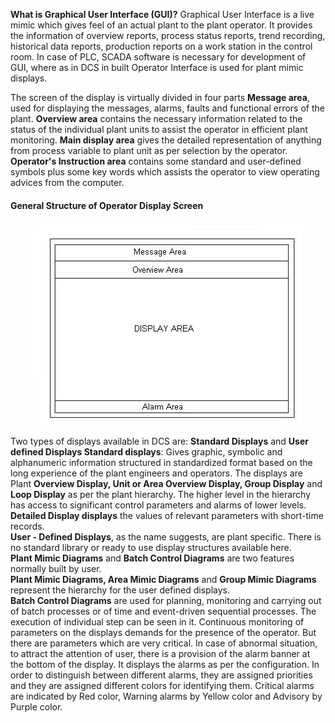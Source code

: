 **What is Graphical User Interface (GUI)?**
Graphical User Interface is a live mimic which gives feel of an actual plant to the plant operator.
It provides the information of overview reports, process status reports, trend recording, historical data reports, production reports on a work station in the control room.
In case of PLC, SCADA software is necessary for development of GUI, where as in DCS in built Operator Interface is used for plant mimic displays.

The screen of the display is virtually divided in four parts
**Message area**, used for displaying the messages, alarms, faults and functional errors of the plant. **Overview area** contains the necessary information related to the status of the individual plant units to assist the operator in efficient plant monitoring.
**Main display area** gives the detailed representation of anything from process variable to plant unit as per selection by the operator.
**Operator's Instruction area** contains some standard and user-defined symbols plus some key words which assists the operator to view operating advices from the computer.
#### **General Structure of Operator Display Screen**
<center><img src="images/img1.png" title="" /></center>

Two types of displays available in DCS are: **Standard Displays** and **User defined Displays Standard displays**: Gives graphic, symbolic and alphanumeric information structured in standardized format based on the long experience of the plant engineers and operators. The displays are Plant **Overview Display, Unit or Area Overview Display, Group Display** and **Loop Display** as per the plant hierarchy. The higher level in the hierarchy has access to significant control parameters and alarms of lower levels. \
**Detailed Display displays** the values of relevant parameters with short-time records. \
**User - Defined Displays**, as the name suggests, are plant specific. There is no standard library or ready to use display structures available here. \
**Plant Mimic Diagrams** and **Batch Control Diagrams** are two features normally built by user. \
**Plant Mimic Diagrams, Area Mimic Diagrams** and **Group Mimic Diagrams** represent the hierarchy for the user defined displays. \
**Batch Control Diagrams** are used for planning, monitoring and carrying out of batch processes or of time and event-driven sequential processes. The execution of individual step can be seen in it.
Continuous monitoring of parameters on the displays demands for the presence of the operator. But there are parameters which are very critical. In case of abnormal situation, to attract the attention of user, there is a provision of the alarm banner at the bottom of the display. It displays the alarms as per the configuration. In order to distinguish between different alarms, they are assigned priorities and they are assigned different colors for identifying them.
Critical alarms are indicated by Red color, Warning alarms by Yellow color and Advisory by Purple color.
